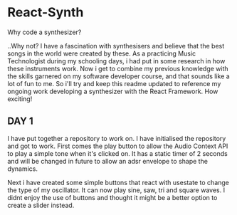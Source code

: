 # React-Synth

Why code a synthesizer?

..Why not? I have a fascination with synthesisers and believe that the best songs in the world were created by these. As a practicing Music Technologist during my schooling days, i had put in some research in how these instruments work. Now i get to combine my previous knowledge with the skills garnered on my software developer course, and that sounds like a lot of fun to me. So i'll try and keep this readme updated to reference my ongoing work developing a synthesizer with the React Framework. How exciting!

## DAY 1

I have put together a repository to work on. I have initialised the repository and got to work. First comes the play button to allow the Audio Context API to play a simple tone when it's clicked on. It has a static timer of 2 seconds and will be changed in future to allow an adsr envelope to shape the dynamics.

Next i have created some simple buttons that react with usestate to change the type of my oscillator. It can now play sine, saw, tri and square waves.
I didnt enjoy the use of buttons and thought it might be a better option to create a slider instead. 